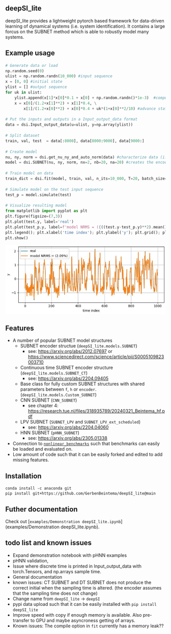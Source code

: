 ## deepSI\_lite

deepSI\_lite provides a lightweight pytorch based framework for data-driven learning of dynamical systems (i.e. system identification). It contains a large forcus on the SUBNET method which is able to robustly model many systems.

## Example usage

```python
# Generate data or load
np.random.seed(0)
ulist = np.random.randn(10_000) #input sequence
x = [0, 0] #initial state
ylist = [] #output sequence
for uk in ulist:
    ylist.append(x[1]*x[0]*0.1 + x[0] + np.random.randn()*1e-3)  #compute output
    x = x[0]/(1.2+x[1]**2) + x[1]*0.4, \
        x[1]/(1.2+x[0]**2) + x[0]*0.4 + uk*(1+x[0]**2/10) #advance state

# Put the inputs and outputs in a Input_output_data format
data = dsi.Input_output_data(u=ulist, y=np.array(ylist)) 

# Split dataset
train, val, test  = data[:8000], data[8000:9000], data[9000:]

# Create model
nu, ny, norm = dsi.get_nu_ny_and_auto_norm(data) #characterize data (i.e. number inputs, number outputs, range of input and output (norm))
model = dsi.SUBNET(nu, ny, norm, nx=2, nb=20, na=20) #creates the encoder, f and h as fully connected neural networks.

# Train model on data
train_dict = dsi.fit(model, train, val, n_its=10_000, T=20, batch_size=256, val_freq=100) #Adam optimization

# Simulate model on the test input sequence
test_p = model.simulate(test)

# Visualize resulting model
from matplotlib import pyplot as plt
plt.figure(figsize=(7,3))
plt.plot(test.y, label='real')
plt.plot(test_p.y, label=f'model NRMS = ({((test.y-test_p.y)**2).mean()**0.5/test.y.std():.2%})')
plt.legend(); plt.xlabel('time index'); plt.ylabel('y'); plt.grid(); plt.tight_layout(pad=0.5)
plt.show()
```

![dsi SUBNET result on example](examples/docs/NL-example.jpg)

## Features

* A number of popular SUBNET model structures
  * SUBNET encoder structue (`deepSI_lite.models.SUBNET`)
    * see: https://arxiv.org/abs/2012.07697 or https://www.sciencedirect.com/science/article/pii/S0005109823003710
  * Continuous time SUBNET encoder structure (`deepSI_lite.models.SUBNET_CT`)
    * see: https://arxiv.org/abs/2204.09405 
  * Base class for fully custom SUBNET structures with shared parameters between `f`, `h` or `encoder`. (`deepSI_lite.models.Custom_SUBNET`)
  * CNN SUBNET (`CNN_SUBNET`)
    * see chapter 4: https://research.tue.nl/files/318935789/20240321_Beintema_hf.pdf
  * LPV SUBNET (`SUBNET_LPV` and `SUBNET_LPV_ext_scheduled`)
    * see: https://arxiv.org/abs/2204.04060
  * HNN SUBNET (`pHNN_SUBNET`)
    * see: https://arxiv.org/abs/2305.01338
* Connection to [`nonlinear_benchmarks`](https://github.com/GerbenBeintema/nonlinear_benchmarks) such that benchmarks can easily be loaded and evaluated on.
* Low amount of code such that it can be easily forked and edited to add missing features.

## Installation

```
conda install -c anaconda git
pip install git+https://github.com/GerbenBeintema/deepSI_lite@main
```

## Futher documentation

Check out [`examples/Demonstration deepSI_lite.ipynb`](examples/Demonstration deepSI_lite.ipynb).

## todo list and known issues

* Expand demonstration notebook with pHNN examples
* pHNN validation, 
* Issue where discrete time is printed in Input_output_data with torch.Tensors, and np.arrays sample time.
* General documentation 
* known issues: CT SUBNET and DT SUBNET does not produce the correct initial when the sampling time is altered. (the encoder assumes that the sampling time does not change)
* Change name from `deepSI_lite` -> `deepSI` 
* pypi data upload such that it can be easily installed with `pip install deepSI_lite`
* Improve speed with copy if enough memory is available. Also pre-transfer to GPU and maybe asyncroness getting of arrays.
* Known issues: The compile option in `fit` currently has a memory leak??

